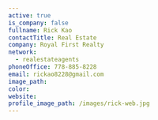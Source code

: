 ```yaml
---
active: true
is_company: false
fullname: Rick Kao
contactTitle: Real Estate
company: Royal First Realty
network:
  - realestateagents
phoneOffice: 778-885-8228
email: rickao8228@gmail.com
image_path:
color:
website:
profile_image_path: /images/rick-web.jpg
---
```



